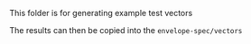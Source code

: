 This folder is for generating example test vectors

The results can then be copied into the `envelope-spec/vectors`

